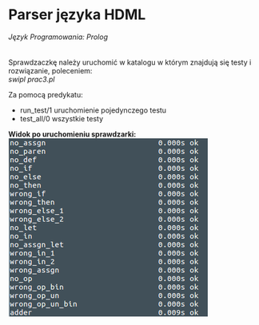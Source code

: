 # Parser języka HDML
<i>Język Programowania: Prolog</i> <br>
<br>
<br>
Sprawdzaczkę należy uruchomić w katalogu w którym znajdują się testy i rozwiązanie, poleceniem: <br>
<i>swipl prac3.pl</i>

Za pomocą predykatu: 
<ul>
<li>run_test/1 uruchomienie pojedynczego testu </li>
<li>test_all/0 wszystkie testy</li>
</ul>


<b>Widok po uruchomieniu sprawdzarki:</b><br>
<img src="./tests.png" alt="Testy" />

